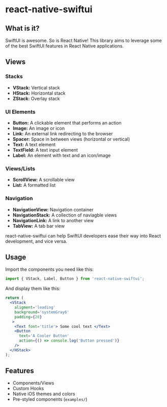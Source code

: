 # react-native-swiftui

## What is it?
SwiftUI is awesome. So is React Native! This library aims to leverage some of the best SwiftUI features in React Native applications.

## Views
 
 ### Stacks
  - **VStack:** Vertical stack
  - **HStack:** Horizontal stack
  - **ZStack:** Overlay stack
 ### UI Elements
 - **Button:** A clickable element that performs an action
 - **Image:** An image or icon
 - **Link:** An external link redirecting to the browser
 - **Spacer:** Space in between views (horizontal or vertical)
 - **Text:** A text element
 - **TextField:** A text input element
 - **Label:** An element with text and an icon/image
 
 ### Views/Lists
  - **ScrollView:** A scrollable view
  - **List:** A formatted list
 
 ### Navigation
  - **NavigationView:** Navigation container
  - **NavigationStack:** A collection of naviagble views
  - **NavigationLink:** A link to another view
  - **TabView:** A tab bar view
 

react-native-swiftui can help SwiftUI developers ease their way into React development, and vice versa.

## Usage

Import the components you need like this:

```javascript
import { VStack, Label, Button } from 'react-native-swiftui';
```

And display them like this:
```jsx
return (
  <VStack 
    aligment='leading'
    background='systemGray6'
    padding={20}
   >
    <Text font='title'> Some cool text </Text>
    <Button 
      text='A Cooler Button'
      action={() => console.log('Button pressed')}
    />
  </HStack>
);
```

## Features
- Components/Views
- Custom Hooks
- Native iOS themes and colors
- Pre-styled components (`examples/`)
